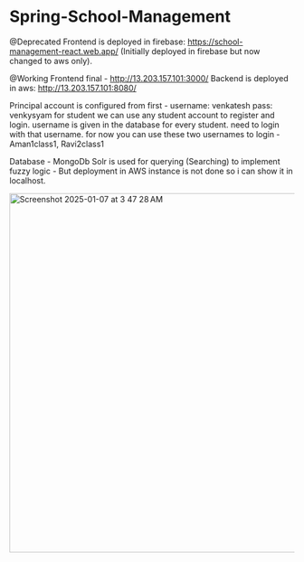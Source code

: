 # Spring-School-Management

@Deprecated
Frontend is deployed in firebase: https://school-management-react.web.app/   (Initially deployed in firebase but now changed to aws only).

@Working
Frontend final - http://13.203.157.101:3000/
Backend is deployed in aws: http://13.203.157.101:8080/

Principal account is configured from first - username: venkatesh  pass: venkysyam
for student we can use any student account to register and login. username is given in the database for every student. need to login with that username.
for now you can use these two usernames to login - Aman1class1, Ravi2class1


Database - MongoDb
Solr is used for querying (Searching) to implement fuzzy logic - But deployment in AWS instance is not done so i can show it in localhost.

<img width="636" alt="Screenshot 2025-01-07 at 3 47 28 AM" src="https://github.com/user-attachments/assets/87f10a74-a8ad-4359-80cf-94c23078733a" />

